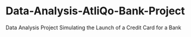# Data-Analysis-AtliQo-Bank-Project
Data Analysis Project Simulating the Launch of a Credit Card for a Bank
